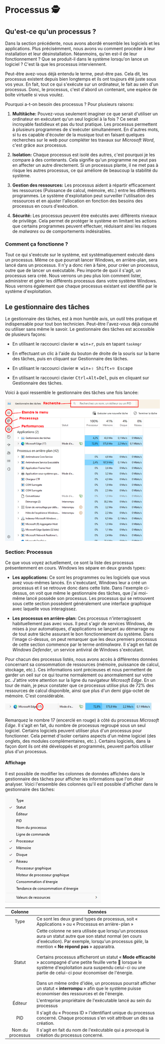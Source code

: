 # Processus 🕵️

## Qu'est-ce qu'un processus ?

Dans la section précédente, nous avons abordé ensemble les logiciels et les applications. Plus précisémment, nous avons vu comment procéder à leur installation et leur désinstallation. Néanmoins, qu'en est-il de leur fonctionnement ? Que se produit-il dans le système lorsqu'on lance un logiciel ? C'est là que les processus interviennent.

Peut-être avez-vous déjà entendu le terme, peut-être pas. Cela dit, les processus existent depuis bien longtemps et ils ont toujours été juste sous vos yeux. En fait, tout ce qui s'exécute sur un ordinateur, le fait au sein d'un processus. Donc, le processus, c'est d'abord un contenant, une espèce de boîte virtuelle si vous voulez.

Pourquoi a-t-on besoin des processus ? Pour plusieurs raisons:

1. **Multitâche:** Pouvez-vous seulement imaginer ce que serait d'utiliser un ordinateur en exécutant qu'un seul logiciel à la fois ? Ce serait incroyable fastidieux et pas du tout pratique. Les processus permettent à plusieurs programmes de s'exécuter simultanément. En d'autres mots, si tu es capable d'écouter de la musique tout en faisant quelques recherches sur le web pour compléter tes travaux sur *Microsoft Word*, c'est grâce aux processus.

2. **Isolation:** Chaque processus est isolé des autres, c'est pourquoi je les compare à des contenants. Cela signifie qu'un programme ne peut pas en affecter un autre directement. Si un processus plante, il ne met pas à risque les autres processus, ce qui améliore de beaucoup la stabilité du système.

3. **Gestion des ressources:** Les processus aident à répartir efficacement les ressources (Puissance de calcul, mémoire, etc.) entre les différents programmes. Le système d'exploitation peut surveiller l'utilisation des ressources et en ajuster l'allocation en fonction des besoins des processus en cours d'exécution.

4. **Sécurité:** Les processus peuvent être exécutés avec différents niveaux de privilège. Cela permet de protéger le système en limitant les actions que certains programmes peuvent effectuer, réduisant ainsi les risques de *malwares* ou de comportements indésirables.

### Comment ça fonctionne ?

Tout ce qui s'exécute sur le système, est systématiquement exécuté dans un processus. Même ce que pourrait lancer Windows, en arrière-plan, sera lancé dans un processus. Il n'y a donc rien à faire, pour créer un processus, outre que de lancer un exécutable. Peu importe de quoi il s'agit, un processus sera créé. Nous verrons un peu plus loin comment lister, administrer et gérer les différents processus dans votre système Windows. Nous verrons également que chaque processus existant est identifié par le système d'exploitation.

## Le gestionnaire des tâches

Le gestionnaire des tâches, est à mon humble avis, un outil très pratique et indispensable pour tout bon technicien. Peut-être l'avez-vous déjà consulté ou utiliser sans même le savoir. Le gestionnaire des tâches est accessible de plusieurs façons:

- En utilisant le raccourci clavier <kbd>&#8862; win</kbd>+<kbd>r</kbd>, puis en tapant `taskmgr`

- En effectuant un clic à l'aide du bouton de droite de la souris sur la barre des tâches, puis en cliquant sur Gestionnaire des tâches.

- En utilisant le raccourci clavier <kbd>&#8862; win</kbd>+<kbd>⇧ Shift</kbd>+<kbd>⎋ Escape</kbd>

- En utilisant le raccourci clavier <kbd>Ctrl</kbd>+<kbd>Alt</kbd>+<kbd>Del</kbd>, puis en cliquant sur Gestionnaire des tâches.

Voici à quoi ressemble le gestionnaire des tâches une fois lancée:

![Gestionnaire des tâches](./Assets/06/Taskmgr.png)

### Section: Processus
Ce que vous voyez actuellement, ce sont la liste des processus présentemment en cours. Windows les sépare en deux grands types:

- **Les applications:** Ce sont les programmes ou les logiciels que vous avez vous-mêmes lancés. En s'exécutant, Windows leur a créé un processus et il se retrouve donc dans cette liste. Dans l'exemple ci-dessus, on voit que même le gestionnaire des tâches, que j'ai moi-même lancé possède son processus. Les processus qui se retrouvent sous cette section possèdent généralement une interface graphique avec laquelle vous interagissez.

- **Les processus en arrière-plan:** Ces processus n'interragissent habituellement pas avec vous. Il peut s'agir de services Windows, de mises à jour automatiques, d'applications se lançant au démarrage ou de tout autre tâche assurant le bon fonctionnement du système. Dans l'image ci-dessus, on peut remarquer que les deux premiers processus de cette section commence par le terme *antimalware*. Il s'agit en fait de *Windows Defender*, un service antiviral de Windows s'exécutant.

Pour chacun des processus listés, nous avons accès à différentes données concernant sa consommation de ressources (mémoire, puissance de calcul, stockage, etc.). Ces informations sont précieuses et nous permettent de garder un oeil sur ce qui tourne normalement ou anormalement sur votre pc. J'attire votre attention sur la ligne du navigateur *Microsoft Edge*. En un tour de main, je peux constater que ce processus utilise plus de 72% des ressources de calcul disponible, ainsi que plus d'un demi giga-octet de mémoire. C'est considérable.

![Processus Multiples](./Assets/06/ProcessusMulti%20.png)

Remarquez le nombre 17 (encerclé en rouge) à côté du processus *Microsoft Edge*. Il s'agit en fait, du nombre de processus regroupé sous un seul logiciel. Certains logiciels peuvent utiliser plus d'un processus pour fonctionner. Cela permet d'isoler certains aspects d'un même logiciel (des onglets, des modules complémentaires, etc.). Certains logiciels, dans la façon dont ils ont été développés et programmés, peuvent parfois utiliser plus d'un processus.

#### Affichage

Il est possible de modifier les colonnes de données affichées dans le gestionnaire des tâches pour afficher les informations que l'on désir analyser. Voici l'ensemble des colonnes qu'il est possible d'afficher dans le gestionnaire des tâches:

![Colonnes Gestionnaire](./Assets/06/colonnes.png)

|Colonne|Données|
|:------------------:|---------------------|
| Type | Ce sont les deux grand types de processus, soit « Applications » ou « Processus en arrière-plan » |
| Statut | Cette colonne ne sera utilisée que lorsqu'un processus aura un statut autre que son statut normal (en cours d'exécution). Par exemple, lorsqu'un processus *gèle*, la mention « **Ne répond pas** » apparaitra.<br/><br/> Certains processus afficheront un statut « **Mode efficacité** » accompagné d'une petite feuille verte 🍃 lorsque le système d'exploitation aura suspendu celui-ci ou une partie de celui-ci pour économiser de l'énergie.<br/><br/> Dans un même ordre d'idée, un processus pourrait afficher un statut « **interrompu** » afin que le système puisse économiser des ressources et de l'énergie. |
| Éditeur | L'entreprise propriétaire de l'exécutable lancé au sein du processus |
| PID | Il s'agit du « Process ID » l'identifiant unique du processus concerné. Chaque processus s'en voit attribuer un dès sa création. |
| Nom du processus | Il s'agit en fait du nom de l'exécutable qui a provoqué la création du processus concerné. |